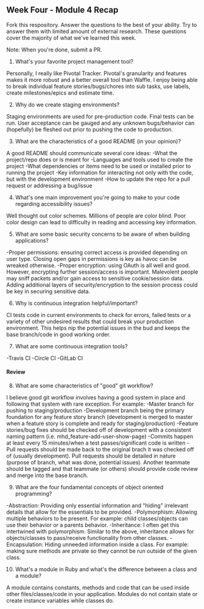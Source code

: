 ## Week Four - Module 4 Recap

Fork this respository. Answer the questions to the best of your ability. Try to answer them with limited amount of external research. These questions cover the majority of what we've learned this week.

Note: When you're done, submit a PR.

1. What's your favorite project management tool?

Personally, I really like Pivotal Tracker. Pivotal's granularity and features makes it more robust and a better overall tool than Waffle. I enjoy being able to break individual feature stories/bugs/chores into sub tasks, use labels, create milestones/epics and estimate time.

2. Why do we create staging environments?

Staging environments are used for pre-production code. Final tests can be run. User acceptance can be gauged and any unknown bugs/behavior can (hopefully) be fleshed out prior to pushing the code to production.

3. What are the characteristics of a good README (in your opinion)?

A good README should communicate several core ideas:
-What the project/repo does or is meant for
-Languages and tools used to create the project
-What dependencies or items need to be used or installed prior to running the project
-Key information for interacting not only with the code, but with the development environment
-How to update the repo for a pull request or addressing a bug/issue

4. What's one main improvement you're going to make to your code regarding accessibility issues?

Well thought out color schemes. Millions of people are color blind. Poor color design can lead to difficulty in reading and accessing key information.

5. What are some basic security concerns to be aware of when building applications?

-Proper permissions: ensuring correct access is provided depending on user type. Closing open gaps in permissions is key as havoc can be wreaked otherwise.
-Proper encryption: using OAuth is all well and good. However, encrypting further session/access is important. Malevolent people may sniff packets and/or gain access to sensitive cookie/session data. Adding additional layers of security/encryption to the session process could be key in securing sensitive data.

6. Why is continuous integration helpful/important?

CI tests code in current environments to check for errors, failed tests or a variety of other undesired results that could break your production environment. This helps nip the potential issues in the bud and keeps the base branch/code in good working order.

7. What are some continuous integration tools?

-Travis CI
-Circle CI
-GitLab CI

#### Review  

8. What are some characteristics of "good" git workflow?

I believe good git workflow involves having a good system in place and following that system with rare exception.
For example:
-Master branch for pushing to staging/production
-Development branch being the primary foundation for any feature story branch (development is merged to master when a feature story is complete and ready for staging/production)
-Feature stories/bug fixes should be checked off of development with a consistent naming pattern (i.e. mhd_feature-add-user-show-page)
-Commits happen at least every 15 minutes/when a test passes/significant code is written
-Pull requests should be made back to the original brach it was checked off of (usually development). Pull requests should be detailed in nature (purpose of branch, what was done, potential issues). Another teammate should be tagged and that teammate (or others) should provide code review and merge into the base branch.

9. What are the four fundamental concepts of object oriented programming?

-Abstraction: Providing only essential information and "hiding" irrelevant details that allow for the essentials to be provided.
-Polymorphism: Allowing multiple behaviors to be present. For example: child classes/objects can use their behavior or a parents behavior.
-Inheritance: I often get this intertwined with polymorphism. Similar to the above, inheritance allows for objects/classes to pass/receive functionality from other classes.
-Encapsulation: Hiding unneeded information inside a class. For example: making sure methods are private so they cannot be run outside of the given class.

10. What's a module in Ruby and what's the difference between a class and a module?

A module contains constants, methods and code that can be used inside other files/classes/code in your application. Modules do not contain state or create instance variables while classes do.
